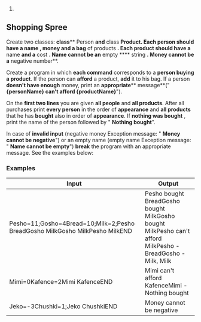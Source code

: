 1.
## Shopping Spree

Create two classes: **class**** Person **and** class ****Product**. Each person should have a **name** , **money** and a **bag**** of products **. Each product should have a** name **and a** cost **. Name cannot be an** empty **** string **. Money cannot be a** negative number**.

Create a program in which **each command** corresponds to a **person buying a product**. If the person can **afford** a product, **add** it to his bag. If a person **doesn&#39;t have enough** money, print an **appropriate**** message**(&quot;**{personName} can&#39;t afford {productName}**&quot;).

On the **first two lines** you are given **all people** and **all products**. After all purchases print **every person** in the order of **appearance** and **all products** that he has **bought** also in order of **appearance**. If **nothing was bought** , print the name of the person followed by &quot; **Nothing bought**&quot;.

In case of **invalid input** (negative money Exception message: &quot; **Money cannot be negative**&quot;) or an empty name (empty name Exception message: &quot; **Name cannot be empty**&quot;) **break** the program with an appropriate message. See the examples below:

### Examples

| **Input** | **Output** |
| --- | --- |
| Pesho=11;Gosho=4Bread=10;Milk=2;Pesho BreadGosho MilkGosho MilkPesho MilkEND | Pesho bought BreadGosho bought MilkGosho bought MilkPesho can&#39;t afford MilkPesho - BreadGosho - Milk, Milk |
| Mimi=0Kafence=2Mimi KafenceEND | Mimi can&#39;t afford KafenceMimi - Nothing bought |
| Jeko=-3Chushki=1;Jeko ChushkiEND | Money cannot be negative |

